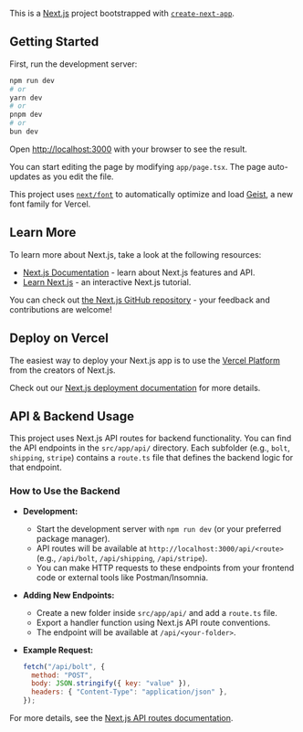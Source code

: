 This is a [Next.js](https://nextjs.org) project bootstrapped with [`create-next-app`](https://nextjs.org/docs/app/api-reference/cli/create-next-app).

## Getting Started

First, run the development server:

```bash
npm run dev
# or
yarn dev
# or
pnpm dev
# or
bun dev
```

Open [http://localhost:3000](http://localhost:3000) with your browser to see the result.

You can start editing the page by modifying `app/page.tsx`. The page auto-updates as you edit the file.

This project uses [`next/font`](https://nextjs.org/docs/app/building-your-application/optimizing/fonts) to automatically optimize and load [Geist](https://vercel.com/font), a new font family for Vercel.

## Learn More

To learn more about Next.js, take a look at the following resources:

- [Next.js Documentation](https://nextjs.org/docs) - learn about Next.js features and API.
- [Learn Next.js](https://nextjs.org/learn) - an interactive Next.js tutorial.

You can check out [the Next.js GitHub repository](https://github.com/vercel/next.js) - your feedback and contributions are welcome!

## Deploy on Vercel

The easiest way to deploy your Next.js app is to use the [Vercel Platform](https://vercel.com/new?utm_medium=default-template&filter=next.js&utm_source=create-next-app&utm_campaign=create-next-app-readme) from the creators of Next.js.

Check out our [Next.js deployment documentation](https://nextjs.org/docs/app/building-your-application/deploying) for more details.

## API & Backend Usage

This project uses Next.js API routes for backend functionality. You can find the API endpoints in the `src/app/api/` directory. Each subfolder (e.g., `bolt`, `shipping`, `stripe`) contains a `route.ts` file that defines the backend logic for that endpoint.

### How to Use the Backend

- **Development:**

  - Start the development server with `npm run dev` (or your preferred package manager).
  - API routes will be available at `http://localhost:3000/api/<route>` (e.g., `/api/bolt`, `/api/shipping`, `/api/stripe`).
  - You can make HTTP requests to these endpoints from your frontend code or external tools like Postman/Insomnia.

- **Adding New Endpoints:**

  - Create a new folder inside `src/app/api/` and add a `route.ts` file.
  - Export a handler function using Next.js API route conventions.
  - The endpoint will be available at `/api/<your-folder>`.

- **Example Request:**
  ```js
  fetch("/api/bolt", {
    method: "POST",
    body: JSON.stringify({ key: "value" }),
    headers: { "Content-Type": "application/json" },
  });
  ```

For more details, see the [Next.js API routes documentation](https://nextjs.org/docs/app/building-your-application/routing/api-routes).
